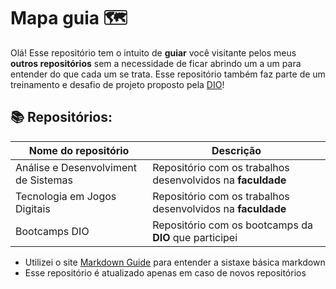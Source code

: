 # Mapa guia 🗺
Olá! Esse repositório tem o intuito de **guiar** você visitante pelos meus **outros repositórios** sem a necessidade de ficar abrindo um a um para entender do que cada um se trata.
Esse repositório também faz parte de um treinamento e desafio de projeto proposto pela [DIO](https://web.dio.me/home)!

## 📚 Repositórios:

| Nome do repositório | Descrição |
----------------------|-----------|
Análise e Desenvolviment de Sistemas | Repositório com os trabalhos desenvolvidos na **faculdade** |
Tecnologia em Jogos Digitais | Repositório com os trabalhos desenvolvidos na **faculdade** |
Bootcamps DIO | Repositório com os bootcamps da **DIO** que participei |

- Utilizei o site [Markdown Guide](https://www.markdownguide.org/basic-syntax/) para entender a sistaxe básica markdown
- Esse repositório é atualizado apenas em caso de novos repositórios
